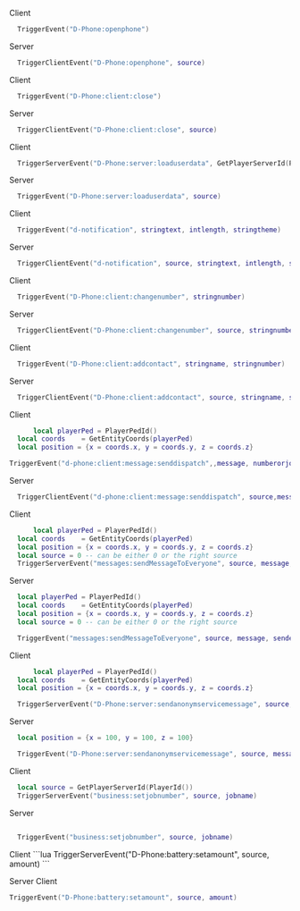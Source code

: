 

 <DOCS>

  <ShowPhone Event>

Client

```lua
  TriggerEvent("D-Phone:openphone")
```

Server

```lua
  TriggerClientEvent("D-Phone:openphone", source)
```

  <ClosePhone Event>

Client

```lua
  TriggerEvent("D-Phone:client:close")
```

Server

```lua
  TriggerClientEvent("D-Phone:client:close", source)
```

 <LoadUserData Event>

Client

```lua
  TriggerServerEvent("D-Phone:server:loaduserdata", GetPlayerServerId(PlayerId()))
```

Server

```lua
  TriggerEvent("D-Phone:server:loaduserdata", source)
```

 <Notification Event>

Client

```lua
  TriggerEvent("d-notification", stringtext, intlength, stringtheme)
```

Server

```lua
  TriggerClientEvent("d-notification", source, stringtext, intlength, stringtheme)
```

<ChangeNumber Event>

Client

```lua
  TriggerEvent("D-Phone:client:changenumber", stringnumber)
```

Server

```lua
  TriggerClientEvent("D-Phone:client:changenumber", source, stringnumber)
```

  <AddContact Event>

Client

```lua
  TriggerEvent("D-Phone:client:addcontact", stringname, stringnumber)
```

Server

```lua
  TriggerClientEvent("D-Phone:client:addcontact", source, stringname, stringnumber)
```

   <Dispatch Event>

Client

```lua
      local playerPed = PlayerPedId()
  local coords    = GetEntityCoords(playerPed)
  local position = {x = coords.x, y = coords.y, z = coords.z}

TriggerEvent("d-phone:client:message:senddispatch",,message, numberorjoblabel, 0, 1, position, "1")
```

Server

```lua
  TriggerClientEvent("d-phone:client:message:senddispatch", source,message, numberorjoblabel, 0, 1, position, "1")
```

  <SendMessageToEveryone>

Client

```lua
      local playerPed = PlayerPedId()
  local coords    = GetEntityCoords(playerPed)
  local position = {x = coords.x, y = coords.y, z = coords.z}
  local source = 0 -- can be either 0 or the right source
  TriggerServerEvent("messages:sendMessageToEveryone", source, message, sender_number, image, gps, data)
```

Server

```lua
  local playerPed = PlayerPedId()
  local coords    = GetEntityCoords(playerPed)
  local position = {x = coords.x, y = coords.y, z = coords.z}
  local source = 0 -- can be either 0 or the right source

  TriggerEvent("messages:sendMessageToEveryone", source, message, sender_number, image, gps, data)
```

   <AnonymDispatch Event>

Client

```lua
      local playerPed = PlayerPedId()
  local coords    = GetEntityCoords(playerPed)
  local position = {x = coords.x, y = coords.y, z = coords.z}

  TriggerServerEvent("D-Phone:server:sendanonymservicemessage", source, message, receiver, 1, position, 0)
```

Server

```lua
  local position = {x = 100, y = 100, z = 100}

  TriggerEvent("D-Phone:server:sendanonymservicemessage", source, message, receiver, 1, position, 0)
```

  <SetJobNumber Event>

Client

```lua
  local source = GetPlayerServerId(PlayerId())
  TriggerServerEvent("business:setjobnumber", source, jobname)
```

Server

```lua

  TriggerEvent("business:setjobnumber", source, jobname)
```

<ChangeBattery Event>
Client
```lua
  TriggerServerEvent("D-Phone:battery:setamount", source, amount)
```

Server
Client

```lua
TriggerEvent("D-Phone:battery:setamount", source, amount)
```
